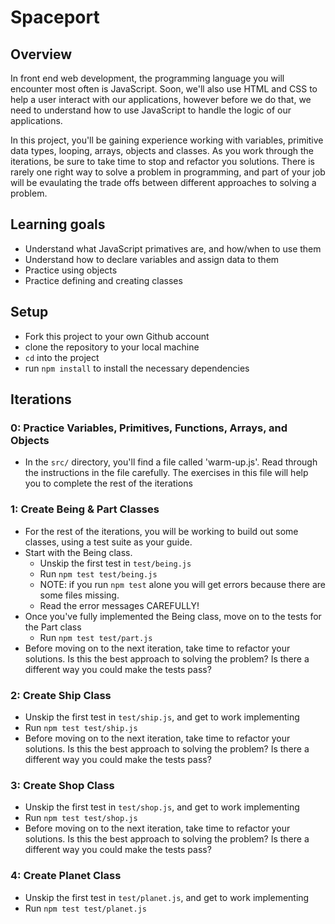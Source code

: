 # Spaceport

## Overview

In front end web development, the programming language you will encounter most
often is JavaScript. Soon, we'll also use HTML and CSS to help a user interact
with our applications, however before we do that, we need to understand how to
use JavaScript to handle the logic of our applications.

In this project, you'll be gaining experience working with variables, primitive
data types, looping, arrays, objects and classes. As you work through the
iterations, be sure to take time to stop and refactor you solutions. There is
rarely one right way to solve a problem in programming, and part of your job
will be evaulating the trade offs between different approaches to solving a
problem.

## Learning goals

  - Understand what JavaScript primatives are, and how/when to use them
  - Understand how to declare variables and assign data to them
  - Practice using objects
  - Practice defining and creating classes

## Setup

  - Fork this project to your own Github account
  - clone the repository to your local machine
  - `cd` into the project
  - run `npm install` to install the necessary dependencies

## Iterations

### 0: Practice Variables, Primitives, Functions, Arrays, and Objects
  - In the `src/` directory, you'll find a file called 'warm-up.js'. Read
    through the instructions in the file carefully. The exercises in this file
    will help you to complete the rest of the iterations

### 1: Create Being & Part Classes
  - For the rest of the iterations, you will be working to build out some
    classes, using a test suite as your guide.
  - Start with the Being class.
    - Unskip the first test in `test/being.js`
    - Run `npm test test/being.js`
    - NOTE: if you run `npm test` alone you will get errors because there are some files missing.
    - Read the error messages CAREFULLY!
  - Once you've fully implemented the Being class, move on to the tests for the
    Part class
    - Run `npm test test/part.js`
  - Before moving on to the next iteration, take time to refactor your
    solutions. Is this the best approach to solving the problem? Is there a
    different way you could make the tests pass?

### 2: Create Ship Class
  - Unskip the first test in `test/ship.js`, and get to work implementing
  - Run `npm test test/ship.js`
  - Before moving on to the next iteration, take time to refactor your
    solutions. Is this the best approach to solving the problem? Is there a
    different way you could make the tests pass?

### 3: Create Shop Class
  - Unskip the first test in `test/shop.js`, and get to work implementing
  - Run `npm test test/shop.js`
  - Before moving on to the next iteration, take time to refactor your
    solutions. Is this the best approach to solving the problem? Is there a
    different way you could make the tests pass?

### 4: Create Planet Class
  - Unskip the first test in `test/planet.js`, and get to work implementing
  - Run `npm test test/planet.js`
